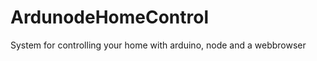 ArdunodeHomeControl
===================

System for controlling your home with arduino, node and a webbrowser